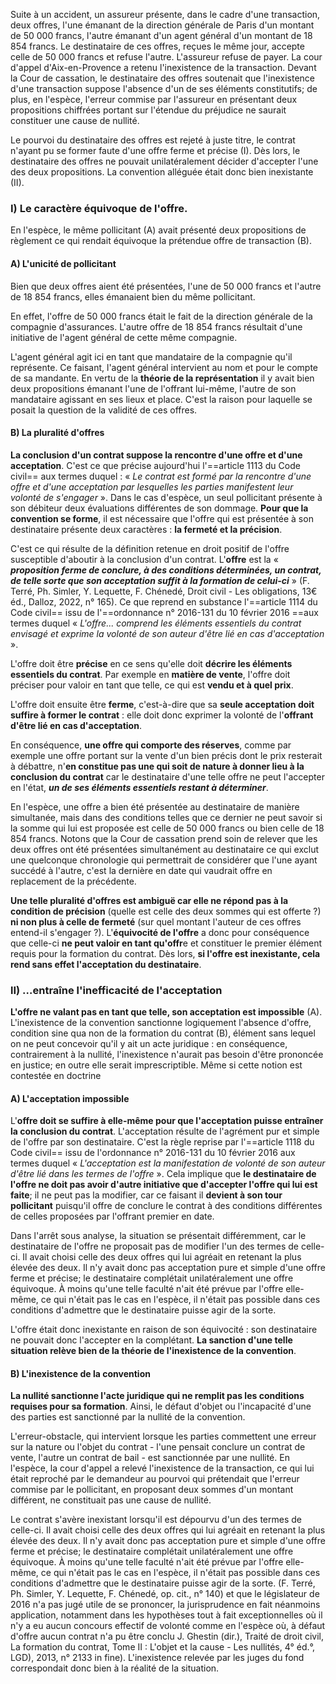 Suite à un accident, un assureur présente, dans le cadre d'une transaction, deux offres, l'une émanant de la direction générale de Paris d'un montant de 50 000 francs, l'autre émanant d'un agent général d'un montant de 18 854 francs. Le destinataire de ces offres, reçues le même jour, accepte celle de 50 000 francs et refuse l'autre. L'assureur refuse de payer. La cour d'appel d'Aix-en-Provence a retenu l'inexistence de la transaction. Devant la Cour de cassation, le destinataire des offres soutenait que l'inexistence d'une transaction suppose l'absence d'un de ses éléments constitutifs; de plus, en l'espèce, l'erreur commise par l'assureur en présentant deux propositions chiffrées portant sur l'étendue du préjudice ne saurait constituer une cause de nullité. 

Le pourvoi du destinataire des offres est rejeté à juste titre, le contrat n'ayant pu se former faute d'une offre ferme et précise (I). Dès lors, le destinataire des offres ne pouvait unilatéralement décider d'accepter l'une des deux propositions. La convention alléguée était donc bien inexistante (II).

### I) Le caractère équivoque de l'offre.

En l'espèce, le même pollicitant (A) avait présenté deux propositions de règlement ce qui rendait équivoque la prétendue offre de transaction (B).

#### A) L'unicité de pollicitant

Bien que deux offres aient été présentées, l'une de 50 000 francs et l'autre de 18 854 francs, elles émanaient bien du même pollicitant.

En effet, l'offre de 50 000 francs était le fait de la direction générale de la compagnie d'assurances. L'autre offre de 18 854 francs résultait d'une initiative de l'agent général de cette même compagnie.

L'agent général agit ici en tant que mandataire de la compagnie qu'il représente. Ce faisant, l'agent général intervient au nom et pour le compte de sa mandante. En vertu de la **théorie de la représentation** il y avait bien deux propositions émanant l'une de l'offrant lui-même, l'autre de son mandataire agissant en ses lieux et place. C'est la raison pour laquelle se posait la question de la validité de ces offres.

#### B) La pluralité d'offres

**La conclusion d'un contrat suppose la rencontre d'une offre et d'une acceptation**. C'est ce que précise aujourd'hui l'==article 1113 du Code civil== aux termes duquel : « *Le contrat est formé par la rencontre d'une offre et d'une acceptation par lesquelles les parties manifestent leur volonté de s'engager* ». Dans le cas d'espèce, un seul pollicitant présente à son débiteur deux évaluations différentes de son dommage. **Pour que la convention se forme**, il est nécessaire que l'offre qui est présentée à son destinataire présente deux caractères : **la fermeté et la précision**. 

C'est ce qui résulte de la définition retenue en droit positif de l'offre susceptible d'aboutir à la conclusion d'un contrat. L'**offre** est la « ***proposition ferme de conclure, à des conditions déterminées, un contrat, de telle sorte que son acceptation suffit à la formation de celui-ci*** » (F. Terré, Ph. Simler, Y. Lequette, F. Chénedé, Droit civil - Les obligations, 13€ éd., Dalloz, 2022, n° 165). Ce que reprend en substance l'==article 1114 du Code civil== issu de l'==ordonnance n° 2016-131 du 10 février 2016 ==aux termes duquel « *L'offre... comprend les éléments essentiels du contrat envisagé et exprime la volonté de son auteur d'être lié en cas d'acceptation* ».

L'offre doit être **précise** en ce sens qu'elle doit **décrire les éléments essentiels du contrat**. Par exemple en **matière de vente**, l'offre doit préciser pour valoir en tant que telle, ce qui est **vendu et à quel prix**. 

L'offre doit ensuite être **ferme**, c'est-à-dire que sa **seule acceptation doit suffire à former le contrat** : elle doit donc exprimer la volonté de l'**offrant d'être lié en cas d'acceptation**. 

En conséquence, **une offre qui comporte des réserves**, comme par exemple une offre portant sur la vente d'un bien précis dont le prix resterait à débattre, n'**en constitue pas une qui soit de nature à donner lieu à la conclusion du contrat** car le destinataire d'une telle offre ne peut l'accepter en l'état, ***un de ses éléments essentiels restant à déterminer***.

En l'espèce, une offre a bien été présentée au destinataire de manière simultanée, mais dans des conditions telles que ce dernier ne peut savoir si la somme qui lui est proposée est celle de 50 000 francs ou bien celle de 18 854 francs. Notons que la Cour de cassation prend soin de relever que les deux offres ont été présentées simultanément au destinataire ce qui exclut une quelconque chronologie qui permettrait de considérer que l'une ayant succédé à l'autre, c'est la dernière en date qui vaudrait offre en replacement de la précédente. 

**Une telle pluralité d'offres est ambiguë car elle ne répond pas à la condition de précision** (quelle est celle des deux sommes qui est offerte ?) **ni non plus à celle de fermeté** (sur quel montant l'auteur de ces offres entend-il s'engager ?). L'**équivocité de l'offre** a donc pour conséquence que celle-ci **ne peut valoir en tant qu'offr**e et constituer le premier élément requis pour la formation du contrat. Dès lors, **si l'offre est inexistante, cela rend sans effet l'acceptation du destinataire**.

### lI) …entraîne l'inefficacité de l'acceptation

**L'offre ne valant pas en tant que telle, son acceptation est impossible** (A). L'inexistence de la convention sanctionne logiquement l'absence d'offre, condition sine qua non de la formation du contrat (B), élément sans lequel on ne peut concevoir qu'il y ait un acte juridique : en conséquence, contrairement à la nullité, l'inexistence n'aurait pas besoin d'être prononcée en justice; en outre elle serait imprescriptible. Même si cette notion est contestée en doctrine

#### A) L'acceptation impossible

L'**offre doit se suffire à elle-même pour que l'acceptation puisse entraîner la conclusion du contrat**. L'acceptation résulte de l'agrément pur et simple de l'offre par son destinataire. C'est la règle reprise par l'==article 1118 du Code civil== issu de l'ordonnance n° 2016-131 du 10 février 2016 aux termes duquel « *L'acceptation est la manifestation de volonté de son auteur d'être lié dans les termes de l'offre* ». Cela implique que **le destinataire de l'offre ne doit pas avoir d'autre initiative que d'accepter l'offre qui lui est faite**; il ne peut pas la modifier, car ce faisant il **devient à son tour pollicitant** puisqu'il offre de conclure le contrat à des conditions différentes de celles proposées par l'offrant premier en date.

Dans l'arrêt sous analyse, la situation se présentait différemment, car le destinataire de l'offre ne proposait pas de modifier l'un des termes de celle-ci. Il avait choisi celle des deux offres qui lui agréait en retenant la plus élevée des deux. Il n'y avait donc pas acceptation pure et simple d'une offre ferme et précise; le destinataire complétait unilatéralement une offre équivoque. À moins qu'une telle faculté n'ait été prévue par l'offre elle-même, ce qui n'était pas le cas en l'espèce, il n'était pas possible dans ces conditions d'admettre que le destinataire puisse agir de la sorte.

L'offre était donc inexistante en raison de son équivocité : son destinataire ne pouvait donc l'accepter en la complétant. **La sanction d'une telle situation relève bien de la théorie de l'inexistence de la convention**.

#### B) L'inexistence de la convention

**La nullité sanctionne l'acte juridique qui ne remplit pas les conditions requises pour sa formation**. Ainsi, le défaut d'objet ou l'incapacité d'une des parties est sanctionné par la nullité de la convention. 

L'erreur-obstacle, qui intervient lorsque les parties commettent une erreur sur la nature ou l'objet du contrat - l'une pensait conclure un contrat de vente, l'autre un contrat de bail - est sanctionnée par une nullité. En l'espèce, la cour d'appel a relevé l'inexistence de la transaction, ce qui lui était reproché par le demandeur au pourvoi qui prétendait que l'erreur commise par le pollicitant, en proposant deux sommes d'un montant différent, ne constituait pas une cause de nullité. 

Le contrat s'avère inexistant lorsqu'il est dépourvu d'un des termes de celle-ci. Il avait choisi celle des deux offres qui lui agréait en retenant la plus élevée des deux. Il n'y avait donc pas acceptation pure et simple d'une offre ferme et précise; le destinataire complétait unilatéralement une offre équivoque. À moins qu'une telle faculté n'ait été prévue par l'offre elle-même, ce qui n'était pas le cas en l'espèce, il n'était pas possible dans ces conditions d'admettre que le destinataire puisse agir de la sorte. (F. Terré, Ph. Simler, Y. Lequette, F. Chénedé, op. cit., n° 140) et que le législateur de 2016 n'a pas jugé utile de se prononcer, la jurisprudence en fait néanmoins application, notamment dans les hypothèses tout à fait exceptionnelles où il n'y a eu aucun concours effectif de volonté comme en l'espèce où, à défaut d'offre aucun contrat n'a pu être conclu J. Ghestin (dir.), Traité de droit civil, La formation du contrat, Tome II : L'objet et la cause - Les nullités, 4° éd.°, LGD), 2013, n° 2133 in fine). L'inexistence relevée par les juges du fond correspondait donc bien à la réalité de la situation.


